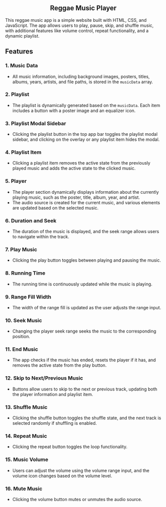 
  <h2 align="center">Reggae Music Player</h2>

This reggae music app is a simple website built with HTML, CSS, and JavaScript. The app allows users to play, pause, skip, and shuffle music, with additional features like volume control, repeat functionality, and a dynamic playlist.

## Features

### 1. Music Data

- All music information, including background images, posters, titles, albums, years, artists, and file paths, is stored in the `musicData` array.

### 2. Playlist

- The playlist is dynamically generated based on the `musicData`. Each item includes a button with a poster image and an equalizer icon.

### 3. Playlist Modal Sidebar

- Clicking the playlist button in the top app bar toggles the playlist modal sidebar, and clicking on the overlay or any playlist item hides the modal.

### 4. Playlist Item

- Clicking a playlist item removes the active state from the previously played music and adds the active state to the clicked music.

### 5. Player

- The player section dynamically displays information about the currently playing music, such as the poster, title, album, year, and artist.
- The audio source is created for the current music, and various elements are updated based on the selected music.

### 6. Duration and Seek

- The duration of the music is displayed, and the seek range allows users to navigate within the track.

### 7. Play Music

- Clicking the play button toggles between playing and pausing the music.

### 8. Running Time

- The running time is continuously updated while the music is playing.

### 9. Range Fill Width

- The width of the range fill is updated as the user adjusts the range input.

### 10. Seek Music

- Changing the player seek range seeks the music to the corresponding position.

### 11. End Music

- The app checks if the music has ended, resets the player if it has, and removes the active state from the play button.

### 12. Skip to Next/Previous Music

- Buttons allow users to skip to the next or previous track, updating both the player information and playlist item.

### 13. Shuffle Music

- Clicking the shuffle button toggles the shuffle state, and the next track is selected randomly if shuffling is enabled.

### 14. Repeat Music

- Clicking the repeat button toggles the loop functionality.

### 15. Music Volume

- Users can adjust the volume using the volume range input, and the volume icon changes based on the volume level.

### 16. Mute Music

- Clicking the volume button mutes or unmutes the audio source.

